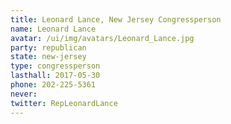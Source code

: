 ```yaml
---
title: Leonard Lance, New Jersey Congressperson
name: Leonard Lance
avatar: /ui/img/avatars/Leonard_Lance.jpg
party: republican
state: new-jersey
type: congressperson
lasthall: 2017-05-30
phone: 202-225-5361
never: 
twitter: RepLeonardLance
---
```

